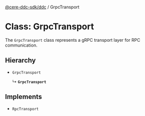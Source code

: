 [@cere-ddc-sdk/ddc](../README.md) / GrpcTransport

# Class: GrpcTransport

The `GrpcTransport` class represents a gRPC transport layer for RPC communication.

## Hierarchy

- `GrpcTransport`

  ↳ **`GrpcTransport`**

## Implements

- `RpcTransport`
